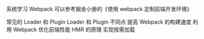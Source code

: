 系统学习 Webpack 可以参考掘金小册的《使用 webpack 定制前端开发环境》

常见的 Loader 和 Plugin
Loader 和 Plugin 不同点
提高 Webpack 的构建速度
利用 Webpack 优化前端性能
HMR 的原理
实现按需加载
